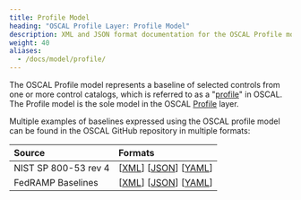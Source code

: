 ```yaml
---
title: Profile Model
heading: "OSCAL Profile Layer: Profile Model"
description: XML and JSON format documentation for the OSCAL Profile model, which is the sole model in the OSCAL [Profile](/learnmore/architecture/) layer. These formats model a [control baseline](/learnmore/architecture/profile/).
weight: 40
aliases:
  - /docs/model/profile/
---
```


The OSCAL Profile model represents a baseline of selected controls from one or more control catalogs, which is referred to as a "[profile](/learnmore/architecture/profile/)" in OSCAL. The Profile model is the sole model in the OSCAL [Profile](/learnmore/architecture/) layer.

Multiple examples of baselines expressed using the OSCAL profile model can be found in the OSCAL GitHub repository in multiple formats:

| Source | Formats |
|:---|:---|
| NIST SP 800-53 rev 4 | \[[XML](https://github.com/usnistgov/OSCAL/blob/master/content/nist.gov/SP800-53/rev4/xml/)\] \[[JSON](https://github.com/usnistgov/OSCAL/blob/master/content/nist.gov/SP800-53/rev4/json/)\] \[[YAML](https://github.com/usnistgov/OSCAL/blob/master/content/nist.gov/SP800-53/rev4/yaml/)\]
| FedRAMP Baselines | \[[XML](https://github.com/usnistgov/OSCAL/blob/master/content/fedramp.gov/xml/)\] \[[JSON](https://github.com/usnistgov/OSCAL/blob/master/content/fedramp.gov/json/)\] \[[YAML](https://github.com/usnistgov/OSCAL/blob/master/content/fedramp.gov/yaml/)\]
